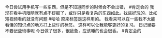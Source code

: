 今日尝试用手机写一些东西，但是不知道同步的时候会不会出错， #肯定会的 
我现在看手机眼睛就有点不舒服了，或许只是看复杂的东西如此。找些好玩的，比如短视频看的就没有问题 #哈哈 原来标签是这样用的。
我看来可以在一些我不太能看懂的知识点的地方打上些许的标签。
这样可以让我能够更好的复习。
~~日记里要不要记些琐事呢~~
今日做了很多，很疲惫，应该睡的也会很香。 #肯定会的 